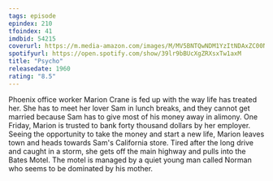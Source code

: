 ```yaml
---
tags: episode
epindex: 210
tfoindex: 41
imdbid: 54215
coverurl: https://m.media-amazon.com/images/M/MV5BNTQwNDM1YzItNDAxZC00NWY2LTk0M2UtNDIwNWI5OGUyNWUxXkEyXkFqcGdeQXVyNzkwMjQ5NzM@._V1_SX202_CR0,0,202,300_.jpg
spotifyurl: https://open.spotify.com/show/39lr9bBUcXgZRXsxTw1axM
title: "Psycho"
releasedate: 1960
rating: "8.5"
---
```


Phoenix office worker Marion Crane is fed up with the way life has treated her. She has to meet her lover Sam in lunch breaks, and they cannot get married because Sam has to give most of his money away in alimony. One Friday, Marion is trusted to bank forty thousand dollars by her employer. Seeing the opportunity to take the money and start a new life, Marion leaves town and heads towards Sam's California store. Tired after the long drive and caught in a storm, she gets off the main highway and pulls into the Bates Motel. The motel is managed by a quiet young man called Norman who seems to be dominated by his mother.